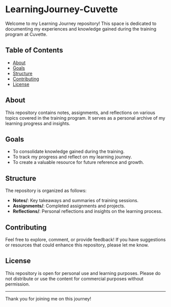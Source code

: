# LearningJourney-Cuvette

Welcome to my Learning Journey repository! This space is dedicated to documenting my experiences and knowledge gained during the training program at Cuvette.

## Table of Contents

- [About](#about)
- [Goals](#goals)
- [Structure](#structure)
- [Contributing](#contributing)
- [License](#license)

## About

This repository contains notes, assignments, and reflections on various topics covered in the training program. It serves as a personal archive of my learning progress and insights.

## Goals

- To consolidate knowledge gained during the training.
- To track my progress and reflect on my learning journey.
- To create a valuable resource for future reference and growth.

## Structure

The repository is organized as follows:

- **Notes/**: Key takeaways and summaries of training sessions.
- **Assignments/**: Completed assignments and projects.
- **Reflections/**: Personal reflections and insights on the learning process.

## Contributing

Feel free to explore, comment, or provide feedback! If you have suggestions or resources that could enhance this repository, please let me know.

## License

This repository is open for personal use and learning purposes. Please do not distribute or use the content for commercial purposes without permission.

---

Thank you for joining me on this journey!
